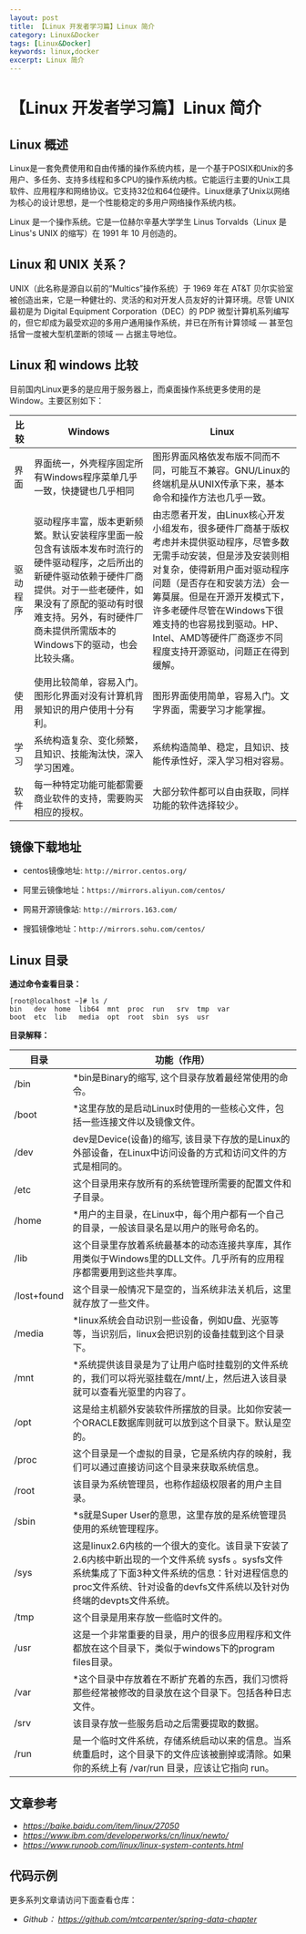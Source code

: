 ```yaml
---
layout: post
title: 【Linux 开发者学习篇】Linux 简介
category: Linux&Docker
tags: [Linux&Docker]
keywords: linux,docker
excerpt: Linux 简介
---
```


# 【Linux 开发者学习篇】Linux 简介

## Linux 概述

Linux是一套免费使用和自由传播的操作系统内核，是一个基于POSIX和Unix的多用户、多任务、支持多线程和多CPU的操作系统内核。它能运行主要的Unix工具软件、应用程序和网络协议。它支持32位和64位硬件。Linux继承了Unix以网络为核心的设计思想，是一个性能稳定的多用户网络操作系统内核。

Linux 是一个操作系统。它是一位赫尔辛基大学学生 Linus Torvalds（Linux 是 Linus's UNIX 的缩写）在 1991 年 10 月创造的。

## Linux 和 UNIX 关系？

UNIX（此名称是源自以前的“Multics”操作系统）于 1969 年在 AT&T 贝尔实验室被创造出来，它是一种健壮的、灵活的和对开发人员友好的计算环境。尽管 UNIX 最初是为 Digital Equipment Corporation（DEC）的 PDP 微型计算机系列编写的，但它却成为最受欢迎的多用户通用操作系统，并已在所有计算领域 ― 甚至包括曾一度被大型机垄断的领域 ― 占据主导地位。

## Linux 和 windows 比较

目前国内Linux更多的是应用于服务器上，而桌面操作系统更多使用的是Window。主要区别如下：

| 比较     | Windows                                                      | Linux                                                        |
| -------- | ------------------------------------------------------------ | ------------------------------------------------------------ |
| 界面     | 界面统一，外壳程序固定所有Windows程序菜单几乎一致，快捷键也几乎相同 | 图形界面风格依发布版不同而不同，可能互不兼容。GNU/Linux的终端机是从UNIX传承下来，基本命令和操作方法也几乎一致。 |
| 驱动程序 | 驱动程序丰富，版本更新频繁。默认安装程序里面一般包含有该版本发布时流行的硬件驱动程序，之后所出的新硬件驱动依赖于硬件厂商提供。对于一些老硬件，如果没有了原配的驱动有时很难支持。另外，有时硬件厂商未提供所需版本的Windows下的驱动，也会比较头痛。 | 由志愿者开发，由Linux核心开发小组发布，很多硬件厂商基于版权考虑并未提供驱动程序，尽管多数无需手动安装，但是涉及安装则相对复杂，使得新用户面对驱动程序问题（是否存在和安装方法）会一筹莫展。但是在开源开发模式下，许多老硬件尽管在Windows下很难支持的也容易找到驱动。HP、Intel、AMD等硬件厂商逐步不同程度支持开源驱动，问题正在得到缓解。 |
| 使用     | 使用比较简单，容易入门。图形化界面对没有计算机背景知识的用户使用十分有利。 | 图形界面使用简单，容易入门。文字界面，需要学习才能掌握。     |
| 学习     | 系统构造复杂、变化频繁，且知识、技能淘汰快，深入学习困难。   | 系统构造简单、稳定，且知识、技能传承性好，深入学习相对容易。 |
| 软件     | 每一种特定功能可能都需要商业软件的支持，需要购买相应的授权。 | 大部分软件都可以自由获取，同样功能的软件选择较少。           |

## 镜像下载地址
- centos镜像地址: `http://mirror.centos.org/`

- 阿里云镜像地址：`https://mirrors.aliyun.com/centos/`

- 网易开源镜像站: `http://mirrors.163.com/`

- 搜狐镜像地址：`http://mirrors.sohu.com/centos/`

## Linux 目录

**通过命令查看目录：**

```
[root@localhost ~]# ls /
bin   dev  home  lib64  mnt  proc  run   srv  tmp  var
boot  etc  lib   media  opt  root  sbin  sys  usr
```

**目录解释：**

| 目录        | 功能（作用）                                                 |
| ----------- | ------------------------------------------------------------ |
| /bin        | *bin是Binary的缩写, 这个目录存放着最经常使用的命令。         |
| /boot       | *这里存放的是启动Linux时使用的一些核心文件，包括一些连接文件以及镜像文件。 |
| /dev        | dev是Device(设备)的缩写, 该目录下存放的是Linux的外部设备，在Linux中访问设备的方式和访问文件的方式是相同的。 |
| /etc        | 这个目录用来存放所有的系统管理所需要的配置文件和子目录。     |
| /home       | *用户的主目录，在Linux中，每个用户都有一个自己的目录，一般该目录名是以用户的账号命名的。 |
| /lib        | 这个目录里存放着系统最基本的动态连接共享库，其作用类似于Windows里的DLL文件。几乎所有的应用程序都需要用到这些共享库。 |
| /lost+found | 这个目录一般情况下是空的，当系统非法关机后，这里就存放了一些文件。 |
| /media      | *linux系统会自动识别一些设备，例如U盘、光驱等等，当识别后，linux会把识别的设备挂载到这个目录下。 |
| /mnt        | *系统提供该目录是为了让用户临时挂载别的文件系统的，我们可以将光驱挂载在/mnt/上，然后进入该目录就可以查看光驱里的内容了。 |
| /opt        | 这是给主机额外安装软件所摆放的目录。比如你安装一个ORACLE数据库则就可以放到这个目录下。默认是空的。 |
| /proc       | 这个目录是一个虚拟的目录，它是系统内存的映射，我们可以通过直接访问这个目录来获取系统信息。 |
| /root       | 该目录为系统管理员，也称作超级权限者的用户主目录。           |
| /sbin       | *s就是Super User的意思，这里存放的是系统管理员使用的系统管理程序。 |
| /sys        | 这是linux2.6内核的一个很大的变化。该目录下安装了2.6内核中新出现的一个文件系统 sysfs 。sysfs文件系统集成了下面3种文件系统的信息：针对进程信息的proc文件系统、针对设备的devfs文件系统以及针对伪终端的devpts文件系统。 |
| /tmp        | 这个目录是用来存放一些临时文件的。                           |
| /usr        | 这是一个非常重要的目录，用户的很多应用程序和文件都放在这个目录下，类似于windows下的program files目录。 |
| /var        | *这个目录中存放着在不断扩充着的东西，我们习惯将那些经常被修改的目录放在这个目录下。包括各种日志文件。 |
| /srv        | 该目录存放一些服务启动之后需要提取的数据。                   |
| /run        | 是一个临时文件系统，存储系统启动以来的信息。当系统重启时，这个目录下的文件应该被删掉或清除。如果你的系统上有 /var/run 目录，应该让它指向 run。 |


## 文章参考

- *https://baike.baidu.com/item/linux/27050*
- *https://www.ibm.com/developerworks/cn/linux/newto/*
- *https://www.runoob.com/linux/linux-system-contents.html*

## 代码示例

更多系列文章请访问下面查看仓库：

- *Github：* *https://github.com/mtcarpenter/spring-data-chapter*